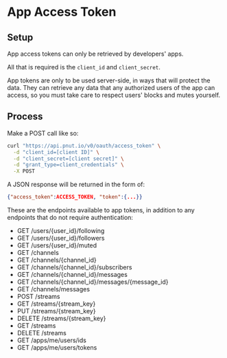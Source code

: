 # App Access Token

## Setup

App access tokens can only be retrieved by developers' apps.

All that is required is the `client_id` and `client_secret`.

App tokens are only to be used server-side, in ways that will protect the data. They can retrieve any data that any authorized users of the app can access, so you must take care to respect users' blocks and mutes yourself.


## Process

Make a <span class="method method-post">POST</span> call like so:

```bash
curl "https://api.pnut.io/v0/oauth/access_token" \
  -d "client_id=[client ID]" \
  -d "client_secret=[client secret]" \
  -d "grant_type=client_credentials" \
  -X POST
```

A JSON response will be returned in the form of:

```json
{"access_token":ACCESS_TOKEN, "token":{...}}
```


These are the endpoints available to app tokens, in addition to any endpoints that do not require authentication:

* GET /users/{user_id}/following
* GET /users/{user_id}/followers
* GET /users/{user_id}/muted
* GET /channels
* GET /channels/{channel_id}
* GET /channels/{channel_id}/subscribers
* GET /channels/{channel_id}/messages
* GET /channels/{channel_id}/messages/{message_id}
* GET /channels/messages
* POST /streams
* GET /streams/{stream_key}
* PUT /streams/{stream_key}
* DELETE /streams/{stream_key}
* GET /streams
* DELETE /streams
* GET /apps/me/users/ids
* GET /apps/me/users/tokens